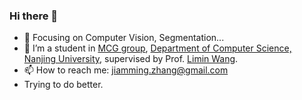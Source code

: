 <!--
**z-jiaming/z-jiaming** is a ✨ _special_ ✨ repository because its `README.md` (this file) appears on your GitHub profile.

Here are some ideas to get you started:

- 🔭 I’m currently working on ...
- 🌱 I’m currently learning ...
- 👯 I’m looking to collaborate on ...
- 🤔 I’m looking for help with ...
- 💬 Ask me about ...
- 📫 How to reach me: ...
- 😄 Pronouns: ...
- ⚡ Fun fact: ...
- :hammer: Creator of applications and frameworks
- :ram: Founder the ObjCCN
- :meat_on_bone: Meat lover
-->
<!-- <img align="right" src="https://github-readme-stats.vercel.app/api?username=z-jiaming&show_icons=true&icon_color=CE1D2D&text_color=718096&bg_color=ffffff&hide_title=true" /> -->

### Hi there 👋

- :orange_book: Focusing on Computer Vision, Segmentation...
- 🌱 I’m a student in [MCG group](http://mcg.nju.edu.cn/index.html), [Department of Computer Science, Nanjing University](https://cs.nju.edu.cn/), supervised by Prof. [Limin Wang](http://wanglimin.github.io/).
- 📫 How to reach me: jiamming.zhang@gmail.com
- Trying to do better.
